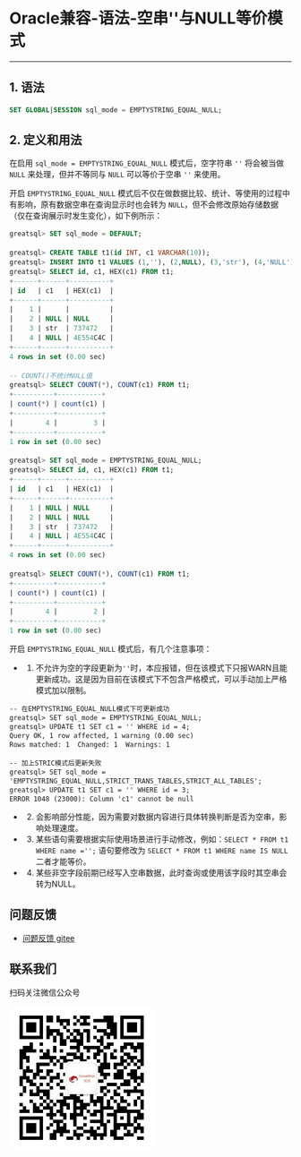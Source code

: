 # Oracle兼容-语法-空串''与NULL等价模式
---


## 1. 语法

```sql
SET GLOBAL|SESSION sql_mode = EMPTYSTRING_EQUAL_NULL;
```

## 2. 定义和用法

在启用 `sql_mode = EMPTYSTRING_EQUAL_NULL` 模式后，空字符串 `''` 将会被当做 `NULL` 来处理，但并不等同与 `NULL` 可以等价于空串 `''` 来使用。

开启 `EMPTYSTRING_EQUAL_NULL` 模式后不仅在做数据比较、统计、等使用的过程中有影响，原有数据空串在查询显示时也会转为 `NULL`，但不会修改原始存储数据（仅在查询展示时发生变化），如下例所示：
```sql
greatsql> SET sql_mode = DEFAULT;

greatsql> CREATE TABLE t1(id INT, c1 VARCHAR(10));
greatsql> INSERT INTO t1 VALUES (1,''), (2,NULL), (3,'str'), (4,'NULL');
greatsql> SELECT id, c1, HEX(c1) FROM t1;
+------+------+----------+
| id   | c1   | HEX(c1)  |
+------+------+----------+
|    1 |      |          |
|    2 | NULL | NULL     |
|    3 | str  | 737472   |
|    4 | NULL | 4E554C4C |
+------+------+----------+
4 rows in set (0.00 sec)

-- COUNT()不统计NULL值
greatsql> SELECT COUNT(*), COUNT(c1) FROM t1;
+----------+-----------+
| count(*) | count(c1) |
+----------+-----------+
|        4 |         3 |
+----------+-----------+
1 row in set (0.00 sec)

greatsql> SET sql_mode = EMPTYSTRING_EQUAL_NULL;
greatsql> SELECT id, c1, HEX(c1) FROM t1;
+------+------+----------+
| id   | c1   | HEX(c1)  |
+------+------+----------+
|    1 | NULL | NULL     |
|    2 | NULL | NULL     |
|    3 | str  | 737472   |
|    4 | NULL | 4E554C4C |
+------+------+----------+
4 rows in set (0.00 sec)

greatsql> SELECT COUNT(*), COUNT(c1) FROM t1;
+----------+-----------+
| count(*) | count(c1) |
+----------+-----------+
|        4 |         2 |
+----------+-----------+
1 row in set (0.00 sec)
```

开启 `EMPTYSTRING_EQUAL_NULL` 模式后，有几个注意事项：

- 1. 不允许为空的字段更新为`''`时，本应报错，但在该模式下只报WARN且能更新成功。这是因为目前在该模式下不包含严格模式，可以手动加上严格模式加以限制。

```
-- 在EMPTYSTRING_EQUAL_NULL模式下可更新成功
greatsql> SET sql_mode = EMPTYSTRING_EQUAL_NULL;
greatsql> UPDATE t1 SET c1 = '' WHERE id = 4;
Query OK, 1 row affected, 1 warning (0.00 sec)
Rows matched: 1  Changed: 1  Warnings: 1

-- 加上STRIC模式后更新失败
greatsql> SET sql_mode = 'EMPTYSTRING_EQUAL_NULL,STRICT_TRANS_TABLES,STRICT_ALL_TABLES';
greatsql> UPDATE t1 SET c1 = '' WHERE id = 3;
ERROR 1048 (23000): Column 'c1' cannot be null
```

- 2. 会影响部分性能，因为需要对数据内容进行具体转换判断是否为空串，影响处理速度。

- 3. 某些语句需要根据实际使用场景进行手动修改，例如：`SELECT * FROM t1 WHERE name ='';` 语句要修改为 `SELECT * FROM t1 WHERE name IS NULL` 二者才能等价。

- 4. 某些非空字段前期已经写入空串数据，此时查询或使用该字段时其空串会转为NULL。



**问题反馈**
---
- [问题反馈 gitee](https://gitee.com/GreatSQL/GreatSQL-Manual/issues)


**联系我们**
---

扫码关注微信公众号

![greatsql-wx](/greatsql-wx.jpg)

